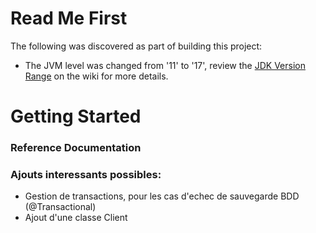 # Read Me First

The following was discovered as part of building this project:

* The JVM level was changed from '11' to '17', review
  the [JDK Version Range](https://github.com/spring-projects/spring-framework/wiki/Spring-Framework-Versions#jdk-version-range)
  on the wiki for more details.

# Getting Started

### Reference Documentation

### Ajouts interessants possibles: 

* Gestion de transactions, pour les cas d'echec de sauvegarde BDD (@Transactional)
* Ajout d'une classe Client 
  

